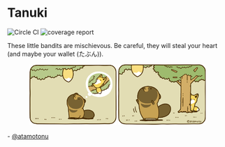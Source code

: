 # Tanuki

![Circle CI](https://circleci.com/gh/yngtodd/tanuki/tree/master.svg?style=shield&circle-token=:circle-token)
![coverage report](https://circleci.com/gh/yngtodd/tanuki/tree/master.svg?style=shield&circle-token=:circle-token)

These little bandits are mischievous. Be careful, they will steal your heart (and maybe your wallet (たぶん)).

<p align="center">
    <img width="200" src="https://github.com/yngtodd/tanuki/blob/master/img/tanuki1.png">
    <img width="200" src="https://github.com/yngtodd/tanuki/blob/master/img/tanuki2.png">
        <figcaption>- <a href="https://twitter.com/atamotonu?lang=en">@atamotonu </a> </figcaption>
</p>
 
    
